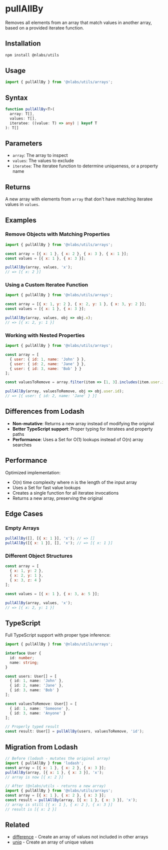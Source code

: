 # pullAllBy

Removes all elements from an array that match values in another array, based on a provided iteratee function.

## Installation

```bash
npm install @nlabs/utils
```

## Usage

```javascript
import { pullAllBy } from '@nlabs/utils/arrays';
```

## Syntax

```typescript
function pullAllBy<T>(
  array: T[],
  values: T[],
  iteratee: ((value: T) => any) | keyof T
): T[]
```

## Parameters

- `array`: The array to inspect
- `values`: The values to exclude
- `iteratee`: The iteratee function to determine uniqueness, or a property name

## Returns

A new array with elements from `array` that don't have matching iteratee values in `values`.

## Examples

### Remove Objects with Matching Properties

```javascript
import { pullAllBy } from '@nlabs/utils/arrays';

const array = [{ x: 1 }, { x: 2 }, { x: 3 }, { x: 1 }];
const values = [{ x: 1 }, { x: 3 }];

pullAllBy(array, values, 'x');
// => [{ x: 2 }]
```

### Using a Custom Iteratee Function

```javascript
import { pullAllBy } from '@nlabs/utils/arrays';

const array = [{ x: 1, y: 2 }, { x: 2, y: 1 }, { x: 3, y: 2 }];
const values = [{ x: 1 }, { x: 3 }];

pullAllBy(array, values, obj => obj.x);
// => [{ x: 2, y: 1 }]
```

### Working with Nested Properties

```javascript
import { pullAllBy } from '@nlabs/utils/arrays';

const array = [
  { user: { id: 1, name: 'John' } },
  { user: { id: 2, name: 'Jane' } },
  { user: { id: 3, name: 'Bob' } }
];

const valuesToRemove = array.filter(item => [1, 3].includes(item.user.id));

pullAllBy(array, valuesToRemove, obj => obj.user.id);
// => [{ user: { id: 2, name: 'Jane' } }]
```

## Differences from Lodash

- **Non-mutative**: Returns a new array instead of modifying the original
- **Better TypeScript support**: Proper typing for iteratees and property paths
- **Performance**: Uses a Set for O(1) lookups instead of O(n) array searches

## Performance

Optimized implementation:

- O(n) time complexity where n is the length of the input array
- Uses a Set for fast value lookups
- Creates a single function for all iteratee invocations
- Returns a new array, preserving the original

## Edge Cases

### Empty Arrays

```javascript
pullAllBy([], [{ x: 1 }], 'x'); // => []
pullAllBy([{ x: 1 }], [], 'x'); // => [{ x: 1 }]
```

### Different Object Structures

```javascript
const array = [
  { x: 1, y: 2 },
  { x: 2, y: 1 },
  { x: 3, z: 4 }
];

const values = [{ x: 1 }, { x: 3, a: 5 }];

pullAllBy(array, values, 'x');
// => [{ x: 2, y: 1 }]
```

## TypeScript

Full TypeScript support with proper type inference:

```typescript
import { pullAllBy } from '@nlabs/utils/arrays';

interface User {
  id: number;
  name: string;
}

const users: User[] = [
  { id: 1, name: 'John' },
  { id: 2, name: 'Jane' },
  { id: 3, name: 'Bob' }
];

const valuesToRemove: User[] = [
  { id: 1, name: 'Someone' },
  { id: 3, name: 'Anyone' }
];

// Properly typed result
const result: User[] = pullAllBy(users, valuesToRemove, 'id');
```

## Migration from Lodash

```javascript
// Before (lodash - mutates the original array)
import { pullAllBy } from 'lodash';
const array = [{ x: 1 }, { x: 2 }, { x: 3 }];
pullAllBy(array, [{ x: 1 }, { x: 3 }], 'x');
// array is now [{ x: 2 }]

// After (@nlabs/utils - returns a new array)
import { pullAllBy } from '@nlabs/utils/arrays';
const array = [{ x: 1 }, { x: 2 }, { x: 3 }];
const result = pullAllBy(array, [{ x: 1 }, { x: 3 }], 'x');
// array is still [{ x: 1 }, { x: 2 }, { x: 3 }]
// result is [{ x: 2 }]
```

## Related

- [difference](../difference/difference.md) - Create an array of values not included in other arrays
- [uniq](../uniq/uniq.md) - Create an array of unique values
